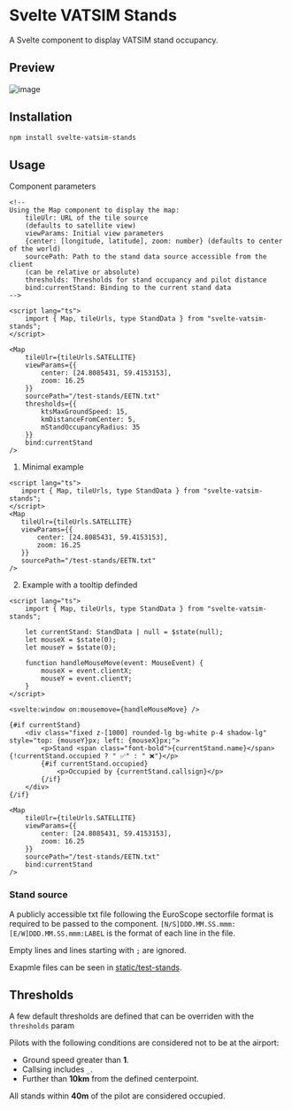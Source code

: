 # Svelte VATSIM Stands

A Svelte component to display VATSIM stand occupancy.

## Preview

![image](https://github.com/user-attachments/assets/b4287ed3-15c3-4100-ba5a-f4970b9816e9)

## Installation

```bash
npm install svelte-vatsim-stands
```

## Usage

Component parameters

```svelte
<!--
Using the Map component to display the map:
 	tileUlr: URL of the tile source 
    (defaults to satellite view)
 	viewParams: Initial view parameters 
    {center: [longitude, latitude], zoom: number} (defaults to center of the world)
 	sourcePath: Path to the stand data source accessible from the client 
    (can be relative or absolute)
    thresholds: Thresholds for stand occupancy and pilot distance
    bind:currentStand: Binding to the current stand data
-->

<script lang="ts">
    import { Map, tileUrls, type StandData } from "svelte-vatsim-stands";
</script>

<Map
    tileUlr={tileUrls.SATELLITE}
    viewParams={{
        center: [24.8085431, 59.4153153],
        zoom: 16.25
    }}
    sourcePath="/test-stands/EETN.txt"
    thresholds={{
        ktsMaxGroundSpeed: 15,
        kmDistanceFromCenter: 5,
        mStandOccupancyRadius: 35
    }}
    bind:currentStand
/>
```

1. Minimal example

 ```svelte
<script lang="ts">
    import { Map, tileUrls, type StandData } from "svelte-vatsim-stands";
</script>
<Map
    tileUlr={tileUrls.SATELLITE}
    viewParams={{
        center: [24.8085431, 59.4153153],
        zoom: 16.25
    }}
    sourcePath="/test-stands/EETN.txt"
/>
```

2. Example with a tooltip definded

```svelte
<script lang="ts">
    import { Map, tileUrls, type StandData } from "svelte-vatsim-stands";

    let currentStand: StandData | null = $state(null);
    let mouseX = $state(0);
    let mouseY = $state(0);

    function handleMouseMove(event: MouseEvent) {
        mouseX = event.clientX;
        mouseY = event.clientY;
    }
</script>

<svelte:window on:mousemove={handleMouseMove} />

{#if currentStand}
    <div class="fixed z-[1000] rounded-lg bg-white p-4 shadow-lg" style="top: {mouseY}px; left: {mouseX}px;">
        <p>Stand <span class="font-bold">{currentStand.name}</span>{!currentStand.occupied ? " ✅" : " ❌"}</p>
        {#if currentStand.occupied}
            <p>Occupied by {currentStand.callsign}</p>
        {/if}
    </div>
{/if}

<Map
    tileUlr={tileUrls.SATELLITE}
    viewParams={{
        center: [24.8085431, 59.4153153],
        zoom: 16.25
    }}
    sourcePath="/test-stands/EETN.txt"
    bind:currentStand
/>
```

### Stand source

A publicly accessible txt file following the EuroScope sectorfile format is required to be passed to the component.
`[N/S]DDD.MM.SS.mmm:[E/W]DDD.MM.SS.mmm:LABEL` is the format of each line in the file.

Empty lines and lines starting with `;` are ignored.

Exapmle files can be seen in [static/test-stands](static/test-stands).

## Thresholds

A few default thresholds are defined that can be overriden with the `thresholds` param

Pilots with the following conditions are considered not to be at the airport:

- Ground speed greater than **1**.
- Callsing includes `_`.
- Further than **10km** from the defined centerpoint.

All stands within **40m** of the pilot are considered occupied.
